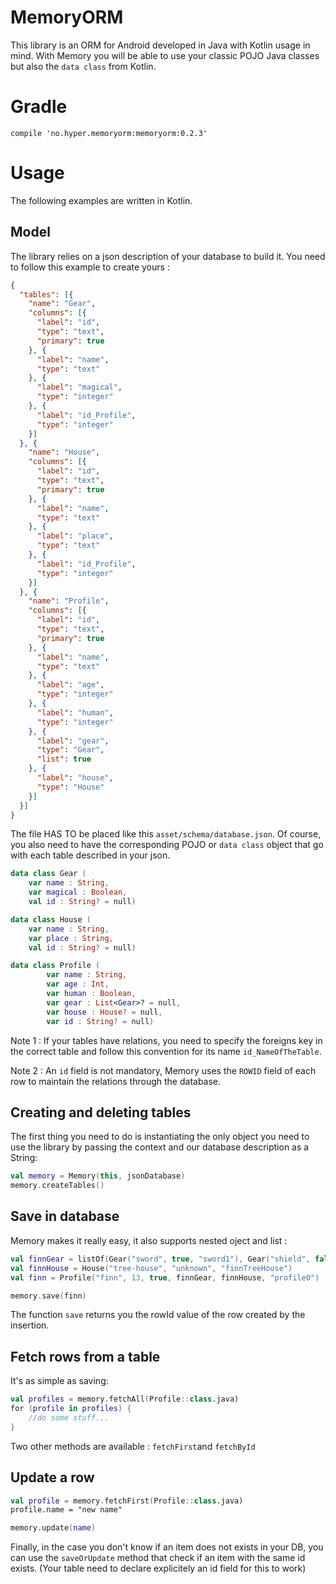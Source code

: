 # MemoryORM

This library is an ORM for Android developed in Java with Kotlin usage in mind.
With Memory you will be able to use your classic POJO Java classes but also the
`data class` from Kotlin.

# Gradle

```
compile 'no.hyper.memoryorm:memoryorm:0.2.3'
```

# Usage

The following examples are written in Kotlin.

## Model

The library relies on a json description of your database to build it. You need to follow this example to create yours : 

``` json
{
  "tables": [{
    "name": "Gear",
    "columns": [{
      "label": "id",
      "type": "text",
      "primary": true
    }, {
      "label": "name",
      "type": "text"
    }, {
      "label": "magical",
      "type": "integer"
    }, {
      "label": "id_Profile",
      "type": "integer"
    }]
  }, {
    "name": "House",
    "columns": [{
      "label": "id",
      "type": "text",
      "primary": true
    }, {
      "label": "name",
      "type": "text"
    }, {
      "label": "place",
      "type": "text"
    }, {
      "label": "id_Profile",
      "type": "integer"
    }]
  }, {
    "name": "Profile",
    "columns": [{
      "label": "id",
      "type": "text",
      "primary": true
    }, {
      "label": "name",
      "type": "text"
    }, {
      "label": "age",
      "type": "integer"
    }, {
      "label": "human",
      "type": "integer"
    }, {
      "label": "gear",
      "type": "Gear",
      "list": true
    }, {
      "label": "house",
      "type": "House"
    }]
  }]
}
```

The file HAS TO be placed like this `asset/schema/database.json`. Of course, you also need to have the corresponding POJO or `data class` object that go with each table described in your json.

``` kotlin
data class Gear (
    var name : String,
    var magical : Boolean,
    val id : String? = null)

data class House (
    var name : String,
    var place : String,
    val id : String? = null)

data class Profile (
        var name : String,
        var age : Int,
        var human : Boolean,
        var gear : List<Gear>? = null,
        var house : House? = null,
        var id : String? = null)
```
Note 1 : If your tables have relations, you need to specify the foreigns key in the correct table and follow this convention for its name `id_NameOfTheTable`.

Note 2 : An `id` field is not mandatory, Memory uses the `ROWID` field of each row to maintain the relations through the database.

## Creating and deleting tables

The first thing you need to do is instantiating the only object you need to use the library by passing the context and our database description as a String:

``` kotlin
val memory = Memory(this, jsonDatabase)
memory.createTables()
```

## Save in database

Memory makes it really easy, it also supports nested oject and list : 

``` kotlin
val finnGear = listOf(Gear("sword", true, "sword1"), Gear("shield", false, "shield1"))
val finnHouse = House("tree-house", "unknown", "finnTreeHouse")
val finn = Profile("finn", 13, true, finnGear, finnHouse, "profile0")

memory.save(finn)
```

The function `save` returns you the rowId value of the row created by the insertion.

## Fetch rows from a table

It's as simple as saving:

``` kotlin
val profiles = memory.fetchAll(Profile::class.java)
for (profile in profiles) {
    //do some stuff...
}
```

Two other methods are available : `fetchFirst`and `fetchById`

## Update a row

```kotlin
val profile = memory.fetchFirst(Profile::class.java)
profile.name = "new name"

memory.update(name)
```

Finally, in the case you don't know if an item does not exists in your DB, you can use the `saveOrUpdate` method that check if an item with the same id exists. (Your table need to declare explicitely an id field for this to work)

